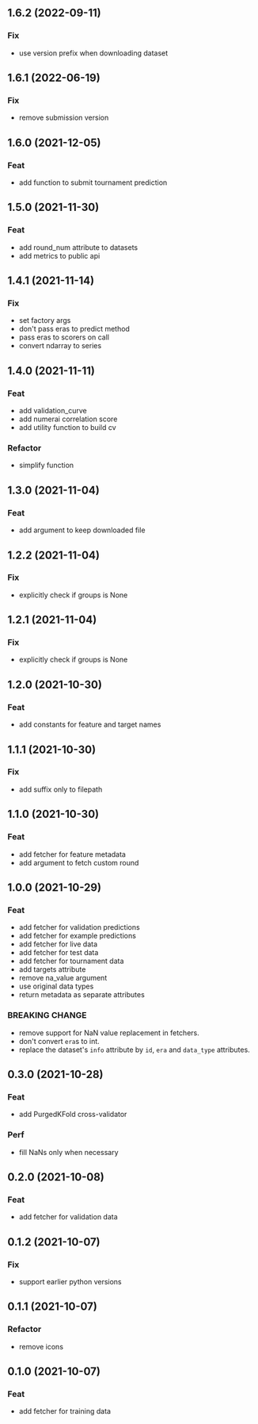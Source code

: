 ## 1.6.2 (2022-09-11)

### Fix

- use version prefix when downloading dataset

## 1.6.1 (2022-06-19)

### Fix

- remove submission version

## 1.6.0 (2021-12-05)

### Feat

- add function to submit tournament prediction

## 1.5.0 (2021-11-30)

### Feat

- add round_num attribute to datasets
- add metrics to public api

## 1.4.1 (2021-11-14)

### Fix

- set factory args
- don't pass eras to predict method
- pass eras to scorers on call
- convert ndarray to series

## 1.4.0 (2021-11-11)

### Feat

- add validation_curve
- add numerai correlation score
- add utility function to build cv

### Refactor

- simplify function

## 1.3.0 (2021-11-04)

### Feat

- add argument to keep downloaded file

## 1.2.2 (2021-11-04)

### Fix

- explicitly check if groups is None

## 1.2.1 (2021-11-04)

### Fix

- explicitly check if groups is None

## 1.2.0 (2021-10-30)

### Feat

- add constants for feature and target names

## 1.1.1 (2021-10-30)

### Fix

- add suffix only to filepath

## 1.1.0 (2021-10-30)

### Feat

- add fetcher for feature metadata
- add argument to fetch custom round

## 1.0.0 (2021-10-29)

### Feat

- add fetcher for validation predictions
- add fetcher for example predictions
- add fetcher for live data
- add fetcher for test data
- add fetcher for tournament data
- add targets attribute
- remove na_value argument
- use original data types
- return metadata as separate attributes

### BREAKING CHANGE

- remove support for NaN value replacement in fetchers.
- don't convert `era`s to int.
- replace the dataset's `info` attribute by `id`, `era`
and `data_type` attributes.

## 0.3.0 (2021-10-28)

### Feat

- add PurgedKFold cross-validator

### Perf

- fill NaNs only when necessary

## 0.2.0 (2021-10-08)

### Feat

- add fetcher for validation data

## 0.1.2 (2021-10-07)

### Fix

- support earlier python versions

## 0.1.1 (2021-10-07)

### Refactor

- remove icons

## 0.1.0 (2021-10-07)

### Feat

- add fetcher for training data
